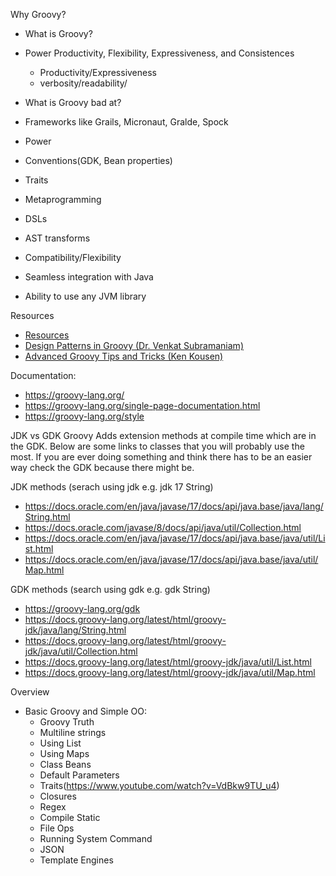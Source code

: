 Why Groovy?
* What is Groovy?

* Power Productivity, Flexibility, Expressiveness, and Consistences
  * Productivity/Expressiveness
  * verbosity/readability/
* What is Groovy bad at?
* Frameworks like Grails, Micronaut, Gralde, Spock
* Power
* Conventions(GDK, Bean properties)
* Traits
* Metaprogramming
* DSLs
* AST transforms
* Compatibility/Flexibility
* Seamless integration with Java
* Ability to use any JVM library

Resources
* [Resources](../Original_Groovy_Resources.MD)
* [Design Patterns in Groovy (Dr. Venkat Subramaniam)](https://www.infoq.com/presentations/groovy-design-patterns/)
* [Advanced Groovy Tips and Tricks (Ken Kousen)](https://www.youtube.com/watch?v=xzc-LoJ0mt0)


Documentation:
* https://groovy-lang.org/
* https://groovy-lang.org/single-page-documentation.html
* https://groovy-lang.org/style

JDK vs GDK
Groovy Adds extension methods at compile time which are in the GDK. Below are some links to classes that you will probably use the most. If you are ever doing something and think there has to be an easier way check the GDK because there might be.

JDK methods (serach using jdk <version> <className> e.g. jdk 17 String)
* https://docs.oracle.com/en/java/javase/17/docs/api/java.base/java/lang/String.html
* https://docs.oracle.com/javase/8/docs/api/java/util/Collection.html
* https://docs.oracle.com/en/java/javase/17/docs/api/java.base/java/util/List.html
* https://docs.oracle.com/en/java/javase/17/docs/api/java.base/java/util/Map.html

GDK methods (search using gdk <className> e.g. gdk String)
* https://groovy-lang.org/gdk
* https://docs.groovy-lang.org/latest/html/groovy-jdk/java/lang/String.html
* https://docs.groovy-lang.org/latest/html/groovy-jdk/java/util/Collection.html
* https://docs.groovy-lang.org/latest/html/groovy-jdk/java/util/List.html
* https://docs.groovy-lang.org/latest/html/groovy-jdk/java/util/Map.html


Overview
- Basic Groovy and Simple OO:
  - Groovy Truth
  - Multiline strings
  - Using List
  - Using Maps
  - Class Beans
  - Default Parameters
  - Traits(https://www.youtube.com/watch?v=VdBkw9TU_u4)
  - Closures
  - Regex
  - Compile Static
  - File Ops
  - Running System Command
  - JSON
  - Template Engines